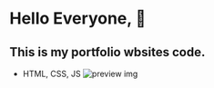 # Hello Everyone, 👋
## This is my portfolio wbsites code.
- HTML, CSS, JS
![preview img](/preview.png)
